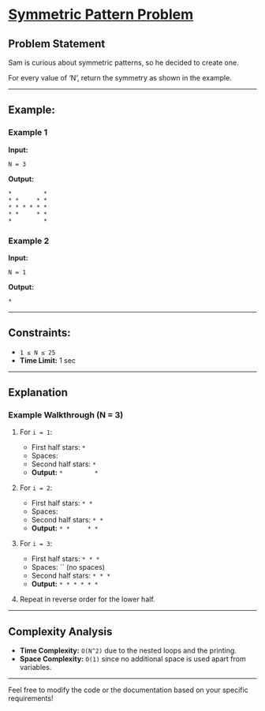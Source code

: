 # [Symmetric Pattern Problem](https://www.naukri.com/code360/problems/symmetry_6581914?utm_source=youtube&utm_medium=affiliate&utm_campaign=striver_patternproblems)

## Problem Statement

Sam is curious about symmetric patterns, so he decided to create one.

For every value of ‘N’, return the symmetry as shown in the example.

---

## Example:

### Example 1
**Input:**
```
N = 3
```
**Output:**
```
*         *
* *     * *
* * * * * *
* *     * *
*         *
```

### Example 2
**Input:**
```
N = 1
```
**Output:**
```
*
```

---

## Constraints:
- `1 ≤ N ≤ 25`
- **Time Limit:** 1 sec
---

## Explanation

### Example Walkthrough (N = 3)
1. For `i = 1`:
   - First half stars: `* `
   - Spaces: `      `
   - Second half stars: `* `
   - **Output:** `*         *`

2. For `i = 2`:
   - First half stars: `* * `
   - Spaces: `    `
   - Second half stars: `* * `
   - **Output:** `* *     * *`

3. For `i = 3`:
   - First half stars: `* * * `
   - Spaces: `` (no spaces)
   - Second half stars: `* * * `
   - **Output:** `* * * * * *`

4. Repeat in reverse order for the lower half.

---

## Complexity Analysis

- **Time Complexity:** `O(N^2)` due to the nested loops and the printing.
- **Space Complexity:** `O(1)` since no additional space is used apart from variables.

---

Feel free to modify the code or the documentation based on your specific requirements!

